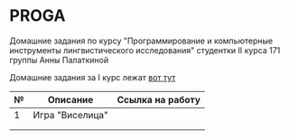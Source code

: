 # PROGA

Домашние задания по курсу "Программирование и компьютерные инструменты лингвистического исследования" студентки II курса 171 группы Анны Палаткиной

Домашние задания за I курс лежат [вот тут](https://github.com/AnnaPalarkina171/Repozitori)

|    №  |Описание |Ссылка на работу |
|-------|:-------:|----------------:|  
|  1    |Игра "Виселица"     |                 |
|       |         |                 |
|       |         |                 |

